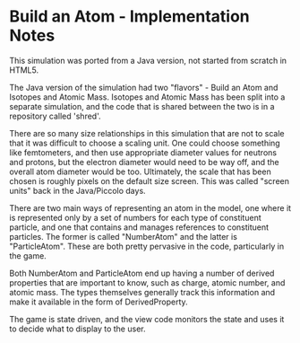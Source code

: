 # Build an Atom - Implementation Notes

This simulation was ported from a Java version, not started from scratch in HTML5.

The Java version of the simulation had two "flavors" - Build an Atom and Isotopes and Atomic Mass.  Isotopes and Atomic
Mass has been split into a separate simulation, and the code that is shared between the two is in a repository called
'shred'.

There are so many size relationships in this simulation that are not to scale that it was difficult to choose a scaling
unit.  One could choose something like femtometers, and then use appropriate diameter values for neutrons and protons,
but the electron diameter would need to be way off, and the overall atom diameter would be too.  Ultimately, the scale
that has been chosen is roughly pixels on the default size screen.  This was called "screen units" back in the
Java/Piccolo days.

There are two main ways of representing an atom in the model, one where it is represented only by a set of numbers for
each type of constituent particle, and one that contains and manages references to constituent particles.  The former is
called "NumberAtom" and the latter is "ParticleAtom".  These are both pretty pervasive in the code, particularly in the
game.

Both NumberAtom and ParticleAtom end up having a number of derived properties that are important to know, such as
charge, atomic number, and atomic mass.  The types themselves generally track this information and make it available in
the form of DerivedProperty.

The game is state driven, and the view code monitors the state and uses it to decide what to display to the user.